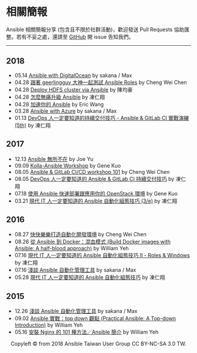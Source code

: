 # 相關簡報

Ansible 相關簡報分享 (包含且不限於社群活動)，歡迎發送 Pull Requests 協助匯整。若有不妥之處，還請至 [GitHub](https://github.com/ansible-tw/ansible-tw.github.io/issues/new) 開 issue 告知我們。

----

## 2018

* 05.14 [Ansible with DigitalOcean](https://docs.google.com/presentation/d/1qw_S2ranHvS22Jk6HX64D_gFBu-XSRyFEhLJ-AWddGA/mobilepresent?slide=id.p) by sakana / Max
* 04.28 [跟著 geerlingguy 大神一起測試 Ansible Roles](https://www.slideshare.net/warfan/geerlingguy-ansible-roles) by Cheng Wei Chen
* 04.28 [Deploy HDFS cluster via Ansible](https://docs.google.com/presentation/d/11YuRZpVyH1rr00qxe9JsjAipYcB7gGNYOlIMlV3kSYo/edit?usp=sharing) by 陳均豪
* 04.28 [怎麼無痛升級 Ansible](https://speakerdeck.com/chusiang/how-to-stable-upgrade-the-ansible) by 凍仁翔
* 04.28 [加速你的 Ansible](https://speakerdeck.com/eric8230/jia-su-ni-de-ansible) by Eric Wang
* 03.28 [Ansible with Azure](https://docs.google.com/presentation/d/1zwuPqhLUy431B5GChtkhHv_hCkHnuZ3IpC8gMUFOIRg/edit?usp=sharing) by sakana / Max
* 01.13 [DevOps 人一定要知道的持續交付技巧 - Ansible & GitLab CI 實戰演練 (5th)](https://speakerdeck.com/chusiang/continuous-delivery-workshop-with-ansible-x-gitlab-ci-5th) by 凍仁翔

## 2017

* 12.13 [Ansible 無所不在][Ansible_Technical_Deck] by Joe Yu
* 09.09 [Kolla-Ansible Workshop](https://docs.google.com/presentation/d/1LRGXzHIV8jTosloWS5l6CKYYxxqStq9LKe78wqbb6nk/edit?usp=sharing) by Gene Kuo
* 08.05 [Ansible & GitLab CI/CD workshop 101](http://blog.chengweichen.com/2017/08/coscup-2017-ansible-gitlab-cicd.html) by Cheng Wei Chen
* 08.05 [DevOps 人一定要知道的 Ansible & GitLab CI 持續交付技巧](https://speakerdeck.com/chusiang/continuous-delivery-with-ansible-x-gitlab-ci) by 凍仁翔
* 07.18 [使用 Ansible 快速部署跟應用你的 OpenStack 環境](https://speakerdeck.com/igene/deploy-and-use-openstack-with-ansible) by Gene Kuo
* 03.21 [現代 IT 人一定要知道的 Ansible 自動化組態技巧 (3/e)](https://speakerdeck.com/chusiang/automate-with-ansible-basic-3e) by 凍仁翔

[Ansible_Technical_Deck]: https://img.en25.com/Web/RedHat/%7B9388ea59-82b4-4da2-bb62-cfc42d525069%7D_05.Ansible_Technical_Deck_-_FY18_(Joe_Yu).pdf

## 2016

* 08.27 [快快樂樂打造自動化開發環境](http://www.slideshare.net/warfan/ss-65422539) by Cheng Wei Chen
* 08.26 [從 Ansible 到 Docker：混血模式 (Build Docker images with Ansible: A half-blood approach)](http://www.slideshare.net/williamyeh/ansible-docker-65362893) by William Yeh
* 07.16 [現代 IT 人一定要知道的 Ansible 自動化組態技巧 Ⅱ - Roles & Windows](https://speakerdeck.com/chusiang/xian-dai-it-ren-ding-yao-zhi-dao-de-ansible-zi-dong-hua-zu-tai-ji-qiao-ii-roles-and-windows) by 凍仁翔
* 07.16 [淺談 Ansible 自動化管理工具](https://docs.google.com/presentation/d/1ZDCulOunoIhlRCLKbpoU8SR0rSr_aMBcX6tUps7Po0A/edit?usp=sharing) by sakana / Max
* 05.28 [現代 IT 人一定要知道的 Ansible 自動化組態技巧](https://speakerdeck.com/chusiang/xian-dai-it-ren-ding-yao-zhi-dao-de-ansible-zi-dong-hua-zu-tai-ji-qiao) by 凍仁翔

## 2015

* 12.26 [淺談 Ansible 自動化管理工具](https://docs.google.com/presentation/d/136VKHI_H8wKyrLIm1eaTMLz82uoPgjV4zTiGb1_-_Ig/edit?usp=sharing) by sakana / Max
* 09.02 [Ansible 實戰：top down 觀點 (Practical Ansible: A Top-down Introduction)](https://www.slideshare.net/williamyeh/ansible-top-down) by William Yeh
* 05.16 [安裝 Nginx 的 101 種方法／Ansible 簡介](https://prezi.com/gugpnfsn05a8/) by William Yeh

<div style="text-align: center;">
Copyleft © from 2018 Ansible Taiwan User Group CC BY-NC-SA 3.0 TW.
</div>
